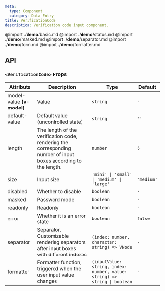 ```yaml
meta:
  type: Component
  category: Data Entry
title: VerificationCode
description: Verification code input component.
```

@import ./**demo**/basic.md
@import ./**demo**/status.md
@import ./**demo**/masked.md
@import ./**demo**/separator.md
@import ./**demo**/form.md
@import ./**demo**/formatter.md

## API

### `<VerificationCode>` Props

|Attribute|Description|Type|Default|
|---|---|---|---|
|model-value **(v-model)**|Value|`string`|`-`|
|default-value|Default value (uncontrolled state)|`string`|`''`|
|length|The length of the verification code, rendering the corresponding number of input boxes according to the length.|`number`|`6`|
|size|Input size|`'mini' \| 'small' \| 'medium' \| 'large'`|`'medium'`|
|disabled|Whether to disable|`boolean`|`-`|
|masked|Password mode|`boolean`|`-`|
|readonly|Readonly|`boolean`|`-`|
|error|Whether it is an error state|`boolean`|`false`|
|separator|Separator. Customizable rendering separators after input boxes with different indexes|`(index: number, character: string) => VNode`|`-`|
|formatter|Formatter function, triggered when the user input value changes|`(inputValue: string, index: number, value: string) => string \| boolean`|`-`|